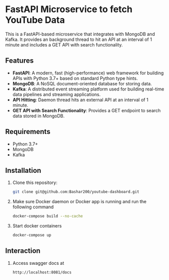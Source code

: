 # FastAPI Microservice to fetch YouTube Data

This is a FastAPI-based microservice that integrates with MongoDB and Kafka. It provides an background thread to hit an API at an interval of 1 minute and includes a GET API with search functionality.

## Features

- **FastAPI**: A modern, fast (high-performance) web framework for building APIs with Python 3.7+ based on standard Python type hints.
- **MongoDB**: A NoSQL document-oriented database for storing data.
- **Kafka**: A distributed event streaming platform used for building real-time data pipelines and streaming applications.
- **API Hitting**: Daemon thread hits an external API at an interval of 1 minute.
- **GET API with Search Functionality**: Provides a GET endpoint to search data stored in MongoDB.

## Requirements

- Python 3.7+
- MongoDB
- Kafka

## Installation

1. Clone this repository:

   ```bash
   git clone git@github.com:Bashar200/youtube-dashboard.git

2. Make sure Docker daemon or Docker app is running and run the following command
    ```bash
    docker-compose build --no-cache
3. Start docker containers
    ```bash
    docker-compose up

## Interaction

1. Access swagger docs at 
   ```bash
   http://localhost:8081/docs